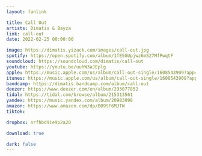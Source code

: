 ```yaml
---
layout: fanlink

title: Call Out
artists: Dimatis & Bayza
link: call-out
date: 2022-02-25 00:00:00

image: https://dimatis.yizack.com/images/call-out.jpg
spotify: https://open.spotify.com/album/1fE5GUpjwz6mS27MfPwqtF
soundcloud: https://soundcloud.com/dimatis/call-out
youtube: https://youtu.be/uuhW3aJEplg
apple: https://music.apple.com/us/album/call-out-single/1608543909?app=music&ls=1
itunes: https://music.apple.com/us/album/call-out-single/1608543909?app=itunes&ls=1
bandcamp: https://dimatis.bandcamp.com/album/call-out
deezer: https://www.deezer.com/en/album/293077852
tidal: https://tidal.com/browse/album/215313561
yandex: https://music.yandex.com/album/20983998
amazon: https://www.amazon.com/dp/B09SF6MJTW
tiktok: 

dropbox: nrfhbd9ie9p2a20

download: true

dark: false
---
```

